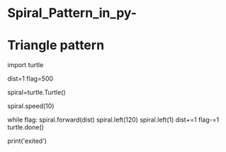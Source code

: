 # Spiral_Pattern_in_py-
# Triangle pattern

import turtle

dist=1
flag=500

spiral=turtle.Turtle()

spiral.speed(10)

while flag:
    spiral.forward(dist)
    spiral.left(120)
    spiral.left(1)
    dist+=1
    flag-=1
turtle.done()

print('exited')
